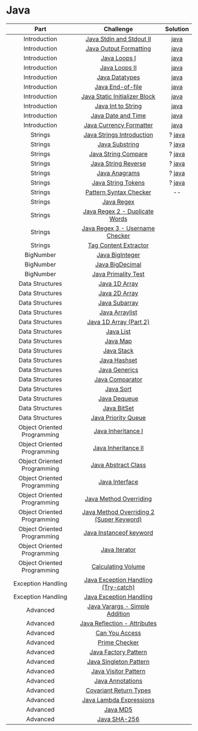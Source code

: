 # Java

|            Part             |                                                         Challenge                                                        |                                                               Solution                                                                                        |
|:---------------------------:|:------------------------------------------------------------------------------------------------------------------------:|:--------------------------------------------------------------------------------------------------------------------:|
|         Introduction        | [Java Stdin and Stdout II](https://www.hackerrank.com/challenges/java-stdin-stdout)                                      | [java](https://github.com/h-xDF/HackerRank/tree/master/Java/Introduction/JavaStdin)                                  |
|         Introduction        | [Java Output Formatting](https://www.hackerrank.com/challenges/java-output-formatting)                                   | [java](https://github.com/h-xDF/HackerRank/tree/master/Java/Introduction/JavaOutoutFormatting)                       |
|         Introduction        | [Java Loops I](https://www.hackerrank.com/challenges/java-loops-i)                                                       | [java](https://github.com/h-xDF/HackerRank/tree/master/Java/Introduction/JavaLoopsI)                                 |
|         Introduction        | [Java Loops II](https://www.hackerrank.com/challenges/java-loops)                                                        | [java](https://github.com/h-xDF/HackerRank/tree/master/Java/Introduction/JavaLoopsII)                                |
|         Introduction        | [Java Datatypes](https://www.hackerrank.com/challenges/java-datatypes)                                                   | [java](https://github.com/h-xDF/HackerRank/tree/master/Java/Introduction/JavaDataTypes)                              |
|         Introduction        | [Java End-of-file](https://www.hackerrank.com/challenges/java-end-of-file)                                               | [java](https://github.com/h-xDF/HackerRank/tree/master/Java/Introduction/JavaEndOfFile)                              |
|         Introduction        | [Java Static Initializer Block](https://www.hackerrank.com/challenges/java-static-initializer-block)                     | [java](https://github.com/h-xDF/HackerRank/tree/master/Java/Introduction/JavaStaticInitializerBlock)                 |
|         Introduction        | [Java Int to String](https://www.hackerrank.com/challenges/java-int-to-string)                                           | [java](https://github.com/h-xDF/HackerRank/tree/master/Java/Introduction/JavaIntToString)                            |
|         Introduction        | [Java Date and Time](https://www.hackerrank.com/challenges/java-date-and-time)                                           | [java](https://github.com/h-xDF/HackerRank/tree/master/Java/Introduction/JavaDataTypes)                              |
|         Introduction        | [Java Currency Formatter](https://www.hackerrank.com/challenges/java-currency-formatter)                                 | [java](https://github.com/h-xDF/HackerRank/tree/master/Java/Introduction/JavaCurrencyFormatter)                      |
|           Strings           | [Java Strings Introduction](https://www.hackerrank.com/challenges/java-strings-introduction)                             |  ? [java](https://github.com/h-xDF/HackerRank/tree/master/Java/Strings/JavaStringsIntroduction)                      |
|           Strings           | [Java Substring](https://www.hackerrank.com/challenges/java-substring)                                                   |  ? [java](https://github.com/h-xDF/HackerRank/tree/master/Java/Strings/JavaSubstring)                                |
|           Strings           | [Java String Compare](https://www.hackerrank.com/challenges/java-string-compare)                                         |  ? [java](https://github.com/h-xDF/HackerRank/tree/master/Java/Strings/JavaStringCompare)                            |
|           Strings           | [Java String Reverse](https://www.hackerrank.com/challenges/java-string-reverse)                                         |  ? [java](https://github.com/h-xDF/HackerRank/tree/master/Java/Strings/JavaStringReverse)                            |
|           Strings           | [Java Anagrams](https://www.hackerrank.com/challenges/java-anagrams)                                                     |  ? [java](https://github.com/h-xDF/HackerRank/tree/master/Java/Strings/JavaAnagrams)                                 |
|           Strings           | [Java String Tokens](https://www.hackerrank.com/challenges/java-string-tokens)                                           |  ? [java](https://github.com/h-xDF/HackerRank/tree/master/Java/Strings/JavaStringTokens)                             |
|           Strings           | [Pattern Syntax Checker](https://www.hackerrank.com/challenges/pattern-syntax-checker)                                   | -\-                                                |
|           Strings           | [Java Regex](https://www.hackerrank.com/challenges/java-regex)                                                           |                                                            |
|           Strings           | [Java Regex 2 - Duplicate Words](https://www.hackerrank.com/challenges/duplicate-word)                                   |                                  |
|           Strings           | [Java Regex 3 - Username Checker](https://www.hackerrank.com/challenges/valid-username-checker)                          |                            |
|           Strings           | [Tag Content Extractor](https://www.hackerrank.com/challenges/tag-content-extractor)                                     |                                                 |
|          BigNumber          | [Java BigInteger](https://www.hackerrank.com/challenges/java-biginteger)                                                 |                                                         |
|          BigNumber          | [Java BigDecimal](https://www.hackerrank.com/challenges/java-bigdecimal)                                                 |                                                        |
|          BigNumber          | [Java Primality Test](https://www.hackerrank.com/challenges/java-primality-test)                                         |   |
|       Data Structures       | [Java 1D Array](https://www.hackerrank.com/challenges/java-1d-array-introduction)                                        |    |
|       Data Structures       | [Java 2D Array](https://www.hackerrank.com/challenges/java-2d-array)                                                     |   |
|       Data Structures       | [Java Subarray](https://www.hackerrank.com/challenges/java-negative-subarray)                                            |   |
|       Data Structures       | [Java Arraylist](https://www.hackerrank.com/challenges/java-arraylist)                                                   |   |
|       Data Structures       | [Java 1D Array (Part 2)](https://www.hackerrank.com/challenges/java-1d-array)                                            |   |
|       Data Structures       | [Java List](https://www.hackerrank.com/challenges/java-list)                                                             |   |
|       Data Structures       | [Java Map](https://www.hackerrank.com/challenges/phone-book)                                                             |   |
|       Data Structures       | [Java Stack](https://www.hackerrank.com/challenges/java-stack)                                                           |   |
|       Data Structures       | [Java Hashset](https://www.hackerrank.com/challenges/java-hashset)                                                       |   |
|       Data Structures       | [Java Generics](https://www.hackerrank.com/challenges/java-generics)                                                     |   |
|       Data Structures       | [Java Comparator](https://www.hackerrank.com/challenges/java-comparator)                                                 |   |
|       Data Structures       | [Java Sort](https://www.hackerrank.com/challenges/java-sort)                                                             |   |
|       Data Structures       | [Java Dequeue](https://www.hackerrank.com/challenges/java-dequeue)                                                       |   |
|       Data Structures       | [Java BitSet](https://www.hackerrank.com/challenges/java-bitset)                                                         |   |
|       Data Structures       | [Java Priority Queue](https://www.hackerrank.com/challenges/java-priority-queue)                                         |   |
| Object Oriented Programming | [Java Inheritance I](https://www.hackerrank.com/challenges/java-inheritance-1)                                           |    |
| Object Oriented Programming | [Java Inheritance II](https://www.hackerrank.com/challenges/java-inheritance-2)                                          |   |
| Object Oriented Programming | [Java Abstract Class](https://www.hackerrank.com/challenges/java-abstract-class)                                         |   |
| Object Oriented Programming | [Java Interface](https://www.hackerrank.com/challenges/java-interface)                                                   |   |
| Object Oriented Programming | [Java Method Overriding](https://www.hackerrank.com/challenges/java-method-overriding)                                   |   |
| Object Oriented Programming | [Java Method Overriding 2 (Super Keyword)](https://www.hackerrank.com/challenges/java-method-overriding-2-super-keyword) |   |
| Object Oriented Programming | [Java Instanceof keyword](https://www.hackerrank.com/challenges/java-instanceof-keyword)                                 |   |
| Object Oriented Programming | [Java Iterator](https://www.hackerrank.com/challenges/java-iterator)                                                     |   |
| Object Oriented Programming | [Calculating Volume](https://www.hackerrank.com/challenges/calculating-volume)                                           |   |
|      Exception Handling     | [Java Exception Handling (Try-catch)](https://www.hackerrank.com/challenges/java-exception-handling-try-catch)           |   |
|      Exception Handling     | [Java Exception Handling](https://www.hackerrank.com/challenges/java-exception-handling)                                 |   |
|           Advanced          | [Java Varargs - Simple Addition](https://www.hackerrank.com/challenges/simple-addition-varargs)                          |   |
|           Advanced          | [Java Reflection - Attributes](https://www.hackerrank.com/challenges/java-reflection-attributes)                         |   |
|           Advanced          | [Can You Access](https://www.hackerrank.com/challenges/can-you-access)                                                   |   |
|           Advanced          | [Prime Checker](https://www.hackerrank.com/challenges/prime-checker)                                                     |   |
|           Advanced          | [Java Factory Pattern](https://www.hackerrank.com/challenges/java-factory)                                               |   |
|           Advanced          | [Java Singleton Pattern](https://www.hackerrank.com/challenges/java-singleton)                                           |   |
|           Advanced          | [Java Visitor Pattern](https://www.hackerrank.com/challenges/java-vistor-pattern)                                        |   |
|           Advanced          | [Java Annotations](https://www.hackerrank.com/challenges/java-annotations)                                               |   |
|           Advanced          | [Covariant Return Types](https://www.hackerrank.com/challenges/java-covariance)                                          |   |
|           Advanced          | [Java Lambda Expressions](https://www.hackerrank.com/challenges/java-lambda-expressions)                                 |   |
|           Advanced          | [Java MD5](https://www.hackerrank.com/challenges/java-md5)                                                               |   |
|           Advanced          | [Java SHA-256](https://www.hackerrank.com/challenges/sha-256)                                                            |   |